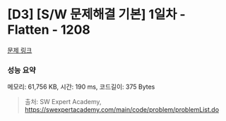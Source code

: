 # [D3] [S/W 문제해결 기본] 1일차 - Flatten - 1208 

[문제 링크](https://swexpertacademy.com/main/code/problem/problemDetail.do?contestProbId=AV139KOaABgCFAYh) 

### 성능 요약

메모리: 61,756 KB, 시간: 190 ms, 코드길이: 375 Bytes



> 출처: SW Expert Academy, https://swexpertacademy.com/main/code/problem/problemList.do